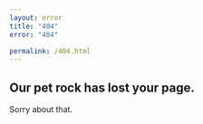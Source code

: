 ```yaml
---
layout: error
title: "404"
error: "404"

permalink: /404.html
---
```


## Our pet rock has lost your page.

Sorry about that.